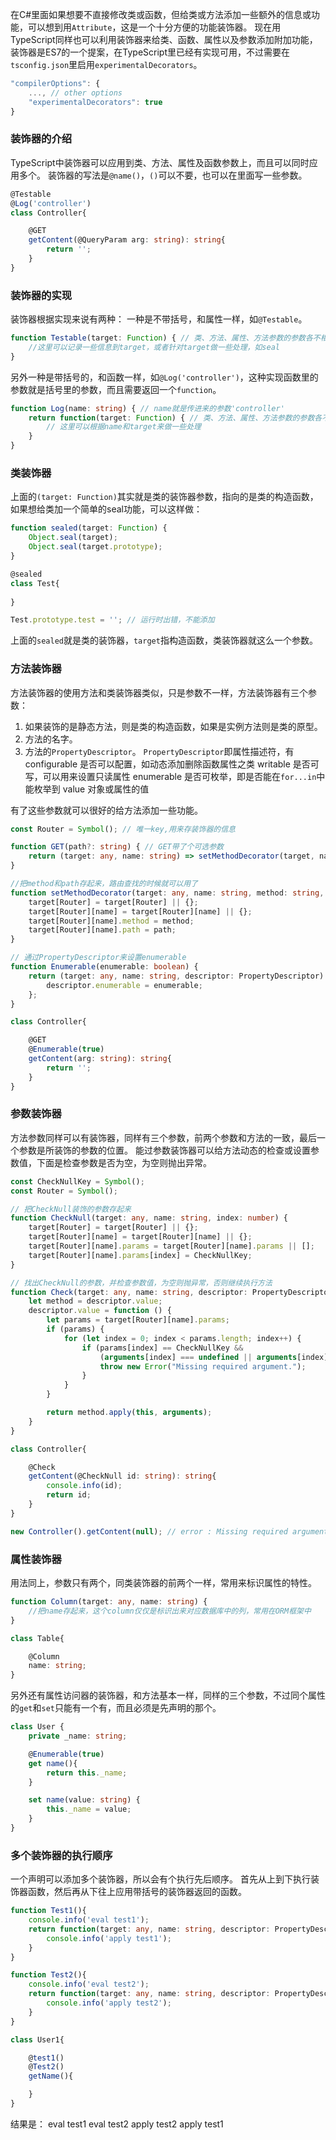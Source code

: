 在C#里面如果想要不直接修改类或函数，但给类或方法添加一些额外的信息或功能，可以想到用`Attribute`，这是一个十分方便的功能装饰器。
现在用TypeScript同样也可以利用装饰器来给类、函数、属性以及参数添加附加功能，装饰器是ES7的一个提案，在TypeScript里已经有实现可用，不过需要在`tsconfig.json`里启用`experimentalDecorators`。

```ts
"compilerOptions": {
    ..., // other options
    "experimentalDecorators": true
}
```

### 装饰器的介绍
TypeScript中装饰器可以应用到类、方法、属性及函数参数上，而且可以同时应用多个。
装饰器的写法是`@name()`，`()`可以不要，也可以在里面写一些参数。

```ts
@Testable
@Log('controller')
class Controller{

    @GET
    getContent(@QueryParam arg: string): string{
        return '';
    }
}
```

### 装饰器的实现
装饰器根据实现来说有两种：
一种是不带括号，和属性一样，如`@Testable`。

```ts
function Testable(target: Function) { // 类、方法、属性、方法参数的参数各不相同
    //这里可以记录一些信息到target，或者针对target做一些处理，如seal
}
```
另外一种是带括号的，和函数一样，如`@Log('controller')`，这种实现函数里的参数就是括号里的参数，而且需要返回一个`function`。

```ts
function Log(name: string) { // name就是传进来的参数'controller'
    return function(target: Function) { // 类、方法、属性、方法参数的参数各不相同
        // 这里可以根据name和target来做一些处理
    }
}
```

### 类装饰器
上面的`(target: Function)`其实就是类的装饰器参数，指向的是类的构造函数，如果想给类加一个简单的seal功能，可以这样做：

```ts
function sealed(target: Function) {
    Object.seal(target);
    Object.seal(target.prototype);
}

@sealed
class Test{
    
}

Test.prototype.test = ''; // 运行时出错，不能添加
```
上面的`sealed`就是类的装饰器，`target`指构造函数，类装饰器就这么一个参数。

### 方法装饰器
方法装饰器的使用方法和类装饰器类似，只是参数不一样，方法装饰器有三个参数：
1. 如果装饰的是静态方法，则是类的构造函数，如果是实例方法则是类的原型。
2. 方法的名字。
3. 方法的`PropertyDescriptor`。
`PropertyDescriptor`即属性描述符，有
configurable  是否可以配置，如动态添加删除函数属性之类
writable      是否可写，可以用来设置只读属性
enumerable    是否可枚举，即是否能在`for...in`中能枚举到
value         对象或属性的值

有了这些参数就可以很好的给方法添加一些功能。

```ts
const Router = Symbol(); // 唯一key,用来存装饰器的信息

function GET(path?: string) { // GET带了个可选参数
    return (target: any, name: string) => setMethodDecorator(target, name, 'GET', path);
}

//把method和path存起来，路由查找的时候就可以用了
function setMethodDecorator(target: any, name: string, method: string, path?: string){
    target[Router] = target[Router] || {};
    target[Router][name] = target[Router][name] || {};
    target[Router][name].method = method;
    target[Router][name].path = path;
}

// 通过PropertyDescriptor来设置enumerable
function Enumerable(enumerable: boolean) { 
    return (target: any, name: string, descriptor: PropertyDescriptor) => {
        descriptor.enumerable = enumerable;
    };
}

class Controller{

    @GET
    @Enumerable(true)
    getContent(arg: string): string{
        return '';
    }
}
```

### 参数装饰器
方法参数同样可以有装饰器，同样有三个参数，前两个参数和方法的一致，最后一个参数是所装饰的参数的位置。
能过参数装饰器可以给方法动态的检查或设置参数值，下面是检查参数是否为空，为空则抛出异常。

```ts
const CheckNullKey = Symbol();
const Router = Symbol();

// 把CheckNull装饰的参数存起来
function CheckNull(target: any, name: string, index: number) {
    target[Router] = target[Router] || {};
    target[Router][name] = target[Router][name] || {};
    target[Router][name].params = target[Router][name].params || [];
    target[Router][name].params[index] = CheckNullKey;
}

// 找出CheckNull的参数，并检查参数值，为空则抛异常，否则继续执行方法
function Check(target: any, name: string, descriptor: PropertyDescriptor) {
    let method = descriptor.value;
    descriptor.value = function () {
        let params = target[Router][name].params;
        if (params) {
            for (let index = 0; index < params.length; index++) {
                if (params[index] == CheckNullKey && 
                    (arguments[index] === undefined || arguments[index] === null)) {
                    throw new Error("Missing required argument.");
                }
            }
        }

        return method.apply(this, arguments);
    }
}

class Controller{

    @Check
    getContent(@CheckNull id: string): string{
        console.info(id);
        return id;
    }
}

new Controller().getContent(null); // error : Missing required argument.
```

### 属性装饰器
用法同上，参数只有两个，同类装饰器的前两个一样，常用来标识属性的特性。

```ts
function Column(target: any, name: string) {
    //把name存起来，这个column仅仅是标识出来对应数据库中的列，常用在ORM框架中
}

class Table{

    @Column  
    name: string;
}
```
另外还有属性访问器的装饰器，和方法基本一样，同样的三个参数，不过同个属性的`get`和`set`只能有一个有，而且必须是先声明的那个。

```ts
class User {
    private _name: string;

    @Enumerable(true)
    get name(){
        return this._name;
    }

    set name(value: string) {
        this._name = value;
    }
}
```

### 多个装饰器的执行顺序
一个声明可以添加多个装饰器，所以会有个执行先后顺序。
首先从上到下执行装饰器函数，然后再从下往上应用带括号的装饰器返回的函数。

```ts
function Test1(){
    console.info('eval test1');
    return function(target: any, name: string, descriptor: PropertyDescriptor){
        console.info('apply test1');
    }
}

function Test2(){
    console.info('eval test2');
    return function(target: any, name: string, descriptor: PropertyDescriptor){
        console.info('apply test2');
    }
}

class User1{

    @test1()
    @Test2()
    getName(){

    }
}
```
结果是：
eval test1
eval test2
apply test2
apply test1
